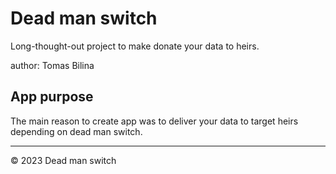 # Dead man switch
 
Long-thought-out project to make donate your data to heirs.

author: Tomas Bilina

## App purpose 
The main reason to create app was to deliver your data to target heirs depending on dead man switch.


---
© 2023 Dead man switch

